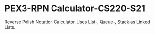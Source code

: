 # PEX3-RPN Calculator-CS220-S21
Reverse Polish Notation Calculator. 
Uses List-, Queue-, Stack-as Linked Lists.
